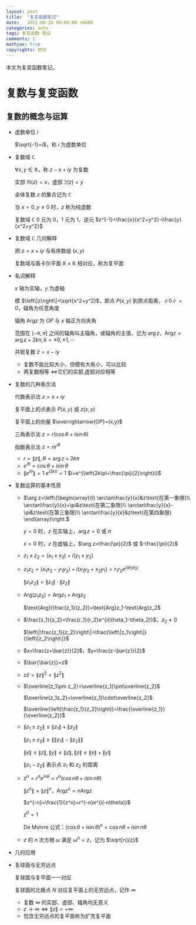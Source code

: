 ```yaml
---
layout: post
title:  "复变函数笔记"
date:   2021-08-20 00:00:00 +0800
categories: note
tags: 复变函数 笔记
comments: 1
mathjax: true
copyrights: 原创
---
```


本文为复变函数笔记。

# 复数与复变函数

## 复数的概念与运算

- 虚数单位 $i$

  $\sqrt{-1}=i$，称 $i$ 为虚数单位

- 复数域 $\mathbb{C}$

  $\forall x,y\in \mathbb{R}$，称 $z-x+iy$ 为复数

  实部 $\Re(z)=x$，虚部 $\Im(z)=y$

  全体复数 $z$ 的集合记为 $\mathbb{C}$

  当 $x=0,y\neq0$ 时，$z$ 称为纯虚数

  复数域 $\mathbb{C}$ 0 元为 0，1 元为 1，逆元 $z^{-1}=\frac{x}{x^2+y^2}-i\frac{y}{x^2+y^2}$

- 复数域 $\mathbb{C}$ 几何解释

  把 $z=x+iy$ 与有序数组 $(x,y)$

  复数域与笛卡尔平面 $\mathbb{R}\times\mathbb{R}$ 相对应，称为复平面

- 名词解释

  $x$ 轴为实轴，$y$ 为虚轴

  模 $\left\|z\right\|=\sqrt{x^2+y^2}$，即点 $P(x,y)$ 到原点距离，$\left\|0\right\|=0$，辐角为任意角度

  辐角 $\text{Arg} z$​ 为 $OP$​ 与 $x$​​ 轴正方向夹角

  范围在 $\left(-\pi,\pi\right]$ 之间的辐角叫主辐角，或辐角的主值，记为 $\arg z$，$\text{Arg}z=\arg z+2k\pi,k=\pm0,\pm1,\cdots$

  共轭复数 $\bar{z}=x-iy$

  - 复数不能比较大小，但模有大有小，可以比较
  - 两复数相等 $\Longleftrightarrow$​ 它们的实部,虚部对应相等

- 复数的几种表示法

  代数表示法 $z=x+iy$

  复平面上的点表示 $P(x,y)$ 或 $z(x,y)$

  复平面上的向量 $\overrightarrow{OP}=(x,y)$

  三角表示法 $z=r(\cos\theta +i\sin \theta)$

  指数表示法 $z=re^{i\theta}$

  - $r=\left\|z\right\|,\theta=\arg z+2k\pi$
  - $e^{i\theta}=\cos\theta+i\sin\theta$
  - $\left\|e^{i\theta}\right\|=1$
    $e^{i2k\pi}=1$
    $i=e^{\left(2k\pi+\frac{\pi}{2}\right)i}$

- 复数运算的基本性质

  - $\arg z=\left\{\begin{array}{l}
    \arctan\frac{y}{x}&z\text{在第一象限}\\
    \arctan\frac{y}{x}+\pi&z\text{在第二象限}\\
    \arctan\frac{y}{x}-\pi&z\text{在第三象限}\\
    \arctan\frac{y}{x}&z\text{在第四象限}
    \end{array}\right.$​
  
    $y=0$ 时，$z$ 在实轴上，$\arg z=0$ 或 $\pi$
  
    $x=0$ 时，$z$ 在虚轴上，$\arg z=\frac{\pi}{2}$ 或 $-\frac{\pi}{2}$​
  
  - $z_1\pm z_2=(x_1\pm x_2)+i(y_1\pm y_2)$
  
  - $z_1 z_2=(x_1x_2-y_1y_2)+i(x_1y_2+x_2y_1)=r_1r_2e^{i(\theta_1\theta_2)}$
  
    $\left\|z_1z_2\right\|=\left\|z_1\right\|\cdot\left\|z_2\right\|$
  
  - $\text{Arg}(z_1z_2)=\text{Arg}z_1+\text{Arg}z_2$​
  
    $\text{Arg}(\frac{z_1}{z_2})=\text{Arg}z_1-\text{Arg}z_2$
  
  - $\frac{z_1}{z_2}=\frac{r_1}{r_2}e^{i(\theta_1-\theta_2)}$，$z_2\neq0$
  
    $\left\|\frac{z_1}{z_2}\right\|=\frac{\left\|z_1\right\|}{\left\|z_2\right\|}$
  
  - $x=\frac{z+\bar{z}}{2}$，$y=\frac{z-\bar{z}}{2}$
  
  - $\bar{\bar{z}}=z$
  
  - $z\bar{z}={\left\|z\right\|}^2=\left\|z^2\right\|$
  
  - $\overline{z_1\pm z_2}=\overline{z_1}\pm\overline{z_2}$
  
    $\overline{z_1z_2}=\overline{z_1}\cdot\overline{z_2}$
  
    $\overline{\left(\frac{z_1}{z_2}\right)}=\frac{\overline{z_1}}{\overline{z_2}}$
  
  - $\left\|z_1\pm z_2\right\|\leq\left\|z_1\right\|+\left\|z_2\right\|$
  
    $\left\|z_1\pm z_2\right\|\geq\left\|\left\|z_1\right\|-\left\|z_2\right\|\right\|$
  
    $\left\|x\right\|\leq \left\|z\right\|,\left\|y\right\|\leq\left\|z\right\|,\left\|z\right\|\leq\left\|x\right\|+\left\|y\right\|$
  
    $\left\|z_1-z_2\right\|$ 表示点 $z_1$ 和 $z_2$ 的距离
  
  - $z^n=r^ne^{in\theta}=r^n(\cos{n\theta}+i\sin{n\theta})$
  
    $\left\|z^n\right\|={\left\|z\right\|}^n$，$\text{Arg}z^n=n\text{Arg}z$
  
    $z^{-n}=\frac{1}{z^n}=r^{-n}e^{i(-n\theta)}$
  
    $z^0=1$
  
    De Moivre 公式：${(\cos{\theta}+i\sin{\theta})}^n=\cos{n\theta}+i\sin{n\theta}$
  
  - $z$ 的 $n$ 次方根 $\omega$ 满足 $\omega^n=z$，记为 $\sqrt[n]{z}$
  
- 几何应用

- 复球面与无穷远点

  复球面与复平面一一对应

  复球面的北极点 $N$ 对应复平面上的无穷远点，记作 $\infty$
  - 复数 $\infty$ 的实部、虚部、辐角均无意义
  - $z\rightarrow\infty\Leftrightarrow \left\|z\right\|=+\infty$
  - 包含无穷远点的复平面称为扩充复平面

